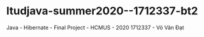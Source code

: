 # ltudjava-summer2020--1712337-bt2
Java - Hibernate - Final Project - HCMUS - 2020
1712337 - Võ Văn Đạt
